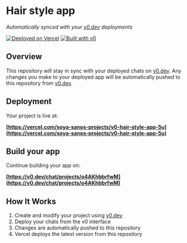# Hair style app

*Automatically synced with your [v0.dev](https://v0.dev) deployments*

[![Deployed on Vercel](https://img.shields.io/badge/Deployed%20on-Vercel-black?style=for-the-badge&logo=vercel)](https://vercel.com/soya-sanos-projects/v0-hair-style-app-5u)
[![Built with v0](https://img.shields.io/badge/Built%20with-v0.dev-black?style=for-the-badge)](https://v0.dev/chat/projects/o4AKhbbrfwM)

## Overview

This repository will stay in sync with your deployed chats on [v0.dev](https://v0.dev).
Any changes you make to your deployed app will be automatically pushed to this repository from [v0.dev](https://v0.dev).

## Deployment

Your project is live at:

**[https://vercel.com/soya-sanos-projects/v0-hair-style-app-5u](https://vercel.com/soya-sanos-projects/v0-hair-style-app-5u)**

## Build your app

Continue building your app on:

**[https://v0.dev/chat/projects/o4AKhbbrfwM](https://v0.dev/chat/projects/o4AKhbbrfwM)**

## How It Works

1. Create and modify your project using [v0.dev](https://v0.dev)
2. Deploy your chats from the v0 interface
3. Changes are automatically pushed to this repository
4. Vercel deploys the latest version from this repository
